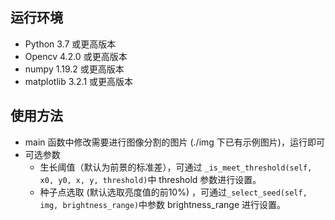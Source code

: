 ## 运行环境

* Python 3.7 或更高版本
* Opencv 4.2.0 或更高版本
* numpy 1.19.2 或更高版本
* matplotlib 3.2.1 或更高版本

## 使用方法

* main 函数中修改需要进行图像分割的图片 (./img 下已有示例图片)，运行即可
* 可选参数
  * 生长阈值（默认为前景的标准差），可通过 `_is_meet_threshold(self, x0, y0, x, y, threshold)`中 threshold  参数进行设置。
  * 种子点选取 (默认选取亮度值的前10%) ，可通过`_select_seed(self, img, brightness_range)`中参数 brightness_range 进行设置。